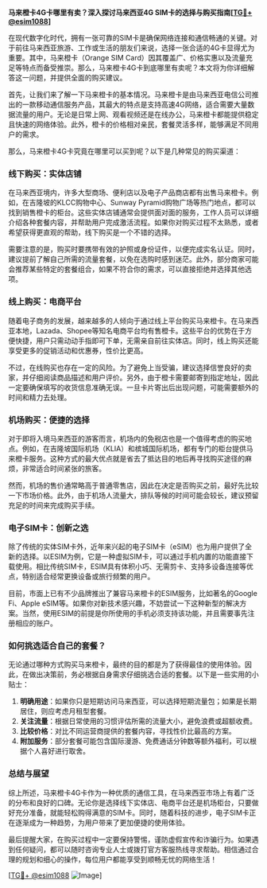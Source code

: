 **马来橙卡4G卡哪里有卖？深入探讨马来西亚4G SIM卡的选择与购买指南[[TG💪+ @esim1088](https://t.me/s/esim1088)]**

在现代数字化时代，拥有一张可靠的SIM卡是确保网络连接和通信畅通的关键。对于前往马来西亚旅游、工作或生活的朋友们来说，选择一张合适的4G卡显得尤为重要。其中，马来橙卡（Orange SIM Card）因其覆盖广、价格实惠以及流量充足等特点而备受推崇。那么，马来橙卡4G卡到底哪里有卖呢？本文将为你详细解答这一问题，并提供全面的购买建议。

首先，让我们来了解一下马来橙卡的基本情况。马来橙卡是由马来西亚电信公司推出的一款移动通信服务产品，其最大的特点是支持高速4G网络，适合需要大量数据流量的用户。无论是日常上网、观看视频还是在线办公，马来橙卡都能提供稳定且快速的网络体验。此外，橙卡的价格相对亲民，套餐灵活多样，能够满足不同用户的需求。

那么，马来橙卡4G卡究竟在哪里可以买到呢？以下是几种常见的购买渠道：

### **线下购买：实体店铺**
在马来西亚境内，许多大型商场、便利店以及电子产品商店都有出售马来橙卡。例如，在吉隆坡的KLCC购物中心、Sunway Pyramid购物广场等热门地点，都可以找到销售橙卡的柜台。这些实体店铺通常会提供面对面的服务，工作人员可以详细介绍各种套餐内容，并帮助用户完成激活流程。如果你对购买过程不太熟悉，或者希望获得更直观的帮助，线下购买是一个不错的选择。

需要注意的是，购买时要携带有效的护照或身份证件，以便完成实名认证。同时，建议提前了解自己所需的流量套餐，以免在选购时感到迷茫。此外，部分商家可能会推荐某些特定的套餐组合，如果不符合你的需求，可以直接拒绝并选择其他选项。

### **线上购买：电商平台**
随着电子商务的发展，越来越多的人倾向于通过线上平台购买马来橙卡。在马来西亚本地，Lazada、Shopee等知名电商平台均有售橙卡。这些平台的优势在于方便快捷，用户只需动动手指即可下单，无需亲自前往实体店。同时，线上购买还能享受更多的促销活动和优惠券，性价比更高。

不过，在线购买也存在一定的风险。为了避免上当受骗，建议选择信誉良好的卖家，并仔细阅读商品描述和用户评价。另外，由于橙卡需要邮寄到指定地址，因此一定要确保填写的收货信息准确无误。一旦卡片寄出后出现问题，可能需要额外的时间和精力去处理。

### **机场购买：便捷的选择**
对于即将入境马来西亚的游客而言，机场内的免税店也是一个值得考虑的购买地点。例如，在吉隆坡国际机场（KLIA）和槟城国际机场，都有专门的柜台提供马来橙卡服务。这种方式的最大优点就是省去了抵达目的地后再寻找购买途径的麻烦，非常适合时间紧张的旅客。

然而，机场的售价通常略高于普通零售店，因此在决定是否购买之前，最好先比较一下市场价格。此外，由于机场人流量大，排队等候的时间可能会较长，建议预留充足的时间来完成购买手续。

### **电子SIM卡：创新之选**
除了传统的实体SIM卡外，近年来兴起的电子SIM卡（eSIM）也为用户提供了全新的选择。以ESIM为例，它是一种虚拟SIM卡，可以通过手机内置的功能直接下载使用。相比传统SIM卡，ESIM具有体积小巧、无需剪卡、支持多设备连接等优点，特别适合经常更换设备或旅行频繁的用户。

目前，市面上已有不少品牌推出了兼容马来橙卡的ESIM服务，比如著名的Google Fi、Apple eSIM等。如果你对新技术感兴趣，不妨尝试一下这种新型的解决方案。当然，使用ESIM的前提是你所使用的手机必须支持该功能，并且需要事先注册相应的账户。

### **如何挑选适合自己的套餐？**
无论通过哪种方式购买马来橙卡，最终的目的都是为了获得最佳的使用体验。因此，在做出决策前，务必根据自身需求仔细挑选合适的套餐。以下是一些实用的小贴士：

1. **明确用途**：如果你只是短期访问马来西亚，可以选择短期流量包；如果是长期居住，则应考虑月租型套餐。
2. **关注流量**：根据日常使用的习惯评估所需的流量大小，避免浪费或超额收费。
3. **比较价格**：对比不同运营商提供的套餐内容，寻找性价比最高的方案。
4. **附加服务**：部分套餐可能包含国际漫游、免费通话分钟数等额外福利，可以根据个人喜好进行取舍。

### **总结与展望**
综上所述，马来橙卡4G卡作为一种优质的通信工具，在马来西亚市场上有着广泛的分布和良好的口碑。无论你是选择线下实体店、电商平台还是机场柜台，只要做好充分准备，就能轻松购得满意的SIM卡。同时，随着科技的进步，电子SIM卡正在逐渐成为一种趋势，为用户带来了更加便捷的使用体验。

最后提醒大家，在购买过程中一定要保持警惕，谨防虚假宣传和诈骗行为。如果遇到任何疑问，都可以随时咨询专业人士或拨打官方客服热线寻求帮助。相信通过合理的规划和细心的操作，每位用户都能享受到顺畅无忧的网络生活！

[[TG💪+ @esim1088](https://t.me/s/esim1088) ![Image](https://i.postimg.cc/4NQfJmqS/Snipaste-2025-05-13-00-14-12.png)]